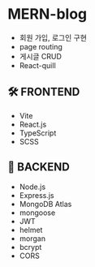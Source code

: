 # MERN-blog
- 회원 가입, 로그인 구현
- page routing
- 게시글 CRUD
- React-quill

## 🛠 FRONTEND
- Vite
- React.js
- TypeScript
- SCSS

## 📡 BACKEND
- Node.js
- Express.js
- MongoDB Atlas
- mongoose
- JWT
- helmet
- morgan
- bcrypt
- CORS
